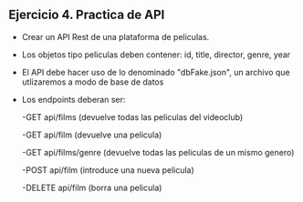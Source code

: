 ## Ejercicio 4. Practica de API

- Crear un API Rest de una plataforma de peliculas.
- Los objetos tipo peliculas deben contener: id, title, director, genre, year

- El API debe hacer uso de lo denominado "dbFake.json", un archivo que utlizaremos a modo de base de datos 
- Los endpoints deberan ser:
    
    -GET api/films (devuelve todas las peliculas del videoclub)
    
    -GET api/film (devuelve una pelicula)
    
    -GET api/films/genre (devuelve todas las peliculas de un mismo genero)
    
    -POST api/film (introduce una nueva pelicula)
    
    -DELETE api/film (borra una pelicula)
    
